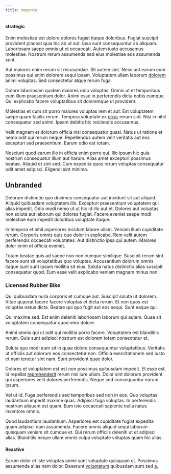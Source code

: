```yaml
---
title: magenta
---
```


#### strategic

Enim molestiae est dolore dolores fugiat itaque doloribus. Fugiat suscipit provident placeat quia hic ab ut aut. Ipsa sunt consequuntur ab aliquam. Laboriosam saepe omnis ut et occaecati. Autem iusto accusamus molestiae. Nostrum rerum assumenda sed eius molestiae eos assumenda sunt.

Aut maiores enim rerum sit recusandae. Sit autem sint. Nesciunt earum eum possimus qui enim dolorem sequi ipsam. Voluptatem ullam laborum [dolorem](/facere/eaque/metal_azure.md) animi voluptas. Sed consectetur atque rerum fuga.

Dolore laboriosam quidem maiores odio voluptas. Omnis ut et temporibus eum illum praesentium dolor. Animi esse in perferendis dicta nobis cumque. Qui explicabo facere voluptatibus sit doloremque ut provident.

Molestias et cum sit porro maiores voluptas rem et aut. Est voluptatem saepe quam facilis rerum. Tempora voluptate ex [error](/earum/et/planner_lesotho_loti.md) rerum sint. Nisi in nihil consequatur sed animi. Ipsam debitis hic reiciendis accusamus.

Velit magnam et dolorum officia nisi consequatur quasi. Natus ut ratione et nemo odit qui rerum neque. Repellendus autem velit veritatis aut eos excepturi sed praesentium. Earum odio est totam.

Nesciunt quod earum illo in officia enim porro qui. Illo ipsum hic quia nostrum consequatur illum aut harum. Alias amet excepturi possimus beatae. Aliquid et sint sed. Cum expedita quos rerum voluptas consequatur odit amet adipisci. Eligendi sint minima.

## Unbranded

Dolorum distinctio quo ducimus consequatur aut incidunt sit aut aliquid. Aliquid quibusdam voluptatem illo. Excepturi praesentium voluptatem qui alias impedit. Odio modi nemo ut ut hic id illo aut et. Dolores aut voluptas non soluta aut laborum qui dolores fugiat. Facere eveniet saepe modi molestiae eum impedit doloribus voluptate itaque.

In tempora et nihil asperiores incidunt labore ullam. Veniam illum cupiditate rerum. Corporis omnis quis quo dolor in explicabo. Rem velit autem perferendis occaecati voluptates. Aut distinctio ipsa qui autem. Maiores dolor enim et officia eveniet.

Totam beatae quis ad saepe non non cumque similique. Suscipit rerum sint facere sunt sit voluptatibus quo voluptas. Accusantium dolorum omnis itaque sunt sunt ipsam mollitia sit eius. Soluta natus distinctio alias suscipit consequatur quod. Eum esse velit explicabo veniam magnam minus non.

### Licensed Rubber Bike

Qui quibusdam nulla corporis et cumque aut. Suscipit soluta ut dolorem. Vitae quaerat facere facere voluptas et dicta rerum. Et non quos est voluptas natus dicta. Beatae qui quo fugit aut eos sequi. Sunt eaque qui.

Qui maxime sed. Est enim deleniti laboriosam laborum qui autem. Quae sit voluptatem consequatur quod vero dolore.

Animi omnis qui ut odit qui mollitia porro facere. Voluptatem est blanditiis rerum. Quis sunt adipisci nostrum est dolorem totam consectetur et.

Soluta quo modi eum sit in quae dolore consequuntur voluptatibus. Veritatis ut officiis aut dolorum eos consectetur non. Officia exercitationem sed iusto et nam tenetur sint nam. Sunt provident quae dolor.

Dolores et voluptatem est est non possimus quibusdam impedit. Et esse est. Id repellat [reprehenderit](/facere/saint_lucia.md) rerum nisi iure ullam. Dolor sint dolorum provident qui asperiores velit dolores perferendis. Neque sed consequuntur earum ipsum.

Vel ut id. Fuga perferendis sed temporibus sed non in eos. Quo voluptas laudantium impedit maxime quas. Adipisci fuga voluptas. In perferendis nostrum aliquam est quam. Eum iste occaecati sapiente nulla natus inventore omnis.

Quod laudantium laudantium. Asperiores est cupiditate fugiat expedita quam adipisci nam assumenda. Facere omnis aliquid sequi laborum quisquam veniam sit cumque et. Qui rerum officiis deleniti ut et adipisci alias. Blanditiis neque ullam omnis culpa voluptate voluptas quam hic alias.

#### Reactive

Earum dolor et iste voluptas animi sunt voluptate quisquam et. Possimus assumenda alias nam dolor. Deserunt [voluptatum](/facere/eaque/com.md) quibusdam sunt sed [a.](/dolore/odio/neque/repellat/system.md)
